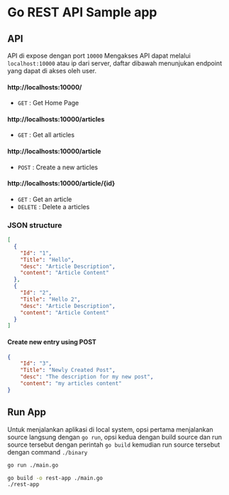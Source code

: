 # Go REST API Sample app

## API

API di expose dengan port `10000` Mengakses API dapat melalui `localhost:10000` atau ip dari server, daftar dibawah menunjukan endpoint yang dapat di akses oleh user.

#### http://localhosts:10000/
* `GET` : Get Home Page

#### http://localhosts:10000/articles
* `GET` : Get all articles

#### http://localhosts:10000/article
* `POST` : Create a new articles

#### http://localhosts:10000/article/{id}
* `GET` : Get an article
* `DELETE` : Delete a articles

### JSON structure

```json
[
  {
    "Id": "1",
    "Title": "Hello",
    "desc": "Article Description",
    "content": "Article Content"
  },
  {
    "Id": "2",
    "Title": "Hello 2",
    "desc": "Article Description",
    "content": "Article Content"
  }
]
```

#### Create new entry using POST

```json
{
    "Id": "3", 
    "Title": "Newly Created Post", 
    "desc": "The description for my new post", 
    "content": "my articles content" 
}
```

## Run App

Untuk menjalankan aplikasi di local system, opsi pertama menjalankan source langsung dengan `go run`, opsi kedua dengan build source dan run source tersebut dengan perintah `go build` kemudian run source tersebut dengan command `./binary`

```bash
go run ./main.go

go build -o rest-app ./main.go
./rest-app
```
